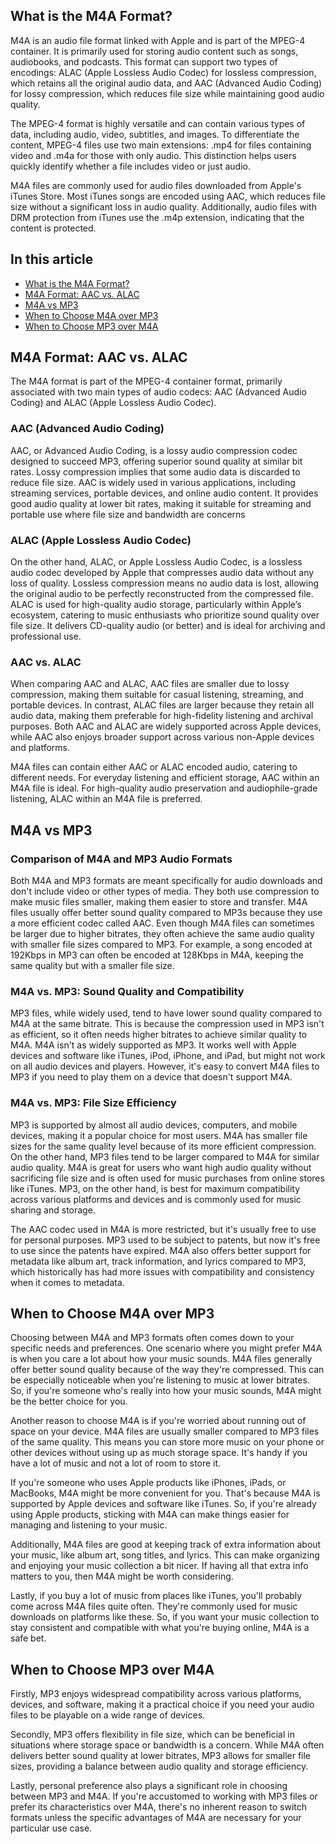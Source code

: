 ## What is the M4A Format?

M4A is an audio file format linked with Apple and is part of the MPEG-4 container. It is primarily used for storing audio content such as songs, audiobooks, and podcasts. This format can support two types of encodings: ALAC (Apple Lossless Audio Codec) for lossless compression, which retains all the original audio data, and AAC (Advanced Audio Coding) for lossy compression, which reduces file size while maintaining good audio quality.

The MPEG-4 format is highly versatile and can contain various types of data, including audio, video, subtitles, and images. To differentiate the content, MPEG-4 files use two main extensions: .mp4 for files containing video and .m4a for those with only audio. This distinction helps users quickly identify whether a file includes video or just audio.

M4A files are commonly used for audio files downloaded from Apple's iTunes Store. Most iTunes songs are encoded using AAC, which reduces file size without a significant loss in audio quality. Additionally, audio files with DRM protection from iTunes use the .m4p extension, indicating that the content is protected.

## In this article

- [What is the M4A Format?][1]
- [M4A Format: AAC vs. ALAC][2]
- [M4A vs MP3][3]
- [When to Choose M4A over MP3][4]
- [When to Choose MP3 over M4A][5]

## M4A Format: AAC vs. ALAC

The M4A format is part of the MPEG-4 container format, primarily associated with two main types of audio codecs: AAC (Advanced Audio Coding) and ALAC (Apple Lossless Audio Codec).

### AAC (Advanced Audio Coding)

AAC, or Advanced Audio Coding, is a lossy audio compression codec designed to succeed MP3, offering superior sound quality at similar bit rates. Lossy compression implies that some audio data is discarded to reduce file size. AAC is widely used in various applications, including streaming services, portable devices, and online audio content. It provides good audio quality at lower bit rates, making it suitable for streaming and portable use where file size and bandwidth are concerns

### ALAC (Apple Lossless Audio Codec)

On the other hand, ALAC, or Apple Lossless Audio Codec, is a lossless audio codec developed by Apple that compresses audio data without any loss of quality. Lossless compression means no audio data is lost, allowing the original audio to be perfectly reconstructed from the compressed file. ALAC is used for high-quality audio storage, particularly within Apple’s ecosystem, catering to music enthusiasts who prioritize sound quality over file size. It delivers CD-quality audio (or better) and is ideal for archiving and professional use.

### AAC vs. ALAC

When comparing AAC and ALAC, AAC files are smaller due to lossy compression, making them suitable for casual listening, streaming, and portable devices. In contrast, ALAC files are larger because they retain all audio data, making them preferable for high-fidelity listening and archival purposes. Both AAC and ALAC are widely supported across Apple devices, while AAC also enjoys broader support across various non-Apple devices and platforms.

M4A files can contain either AAC or ALAC encoded audio, catering to different needs. For everyday listening and efficient storage, AAC within an M4A file is ideal. For high-quality audio preservation and audiophile-grade listening, ALAC within an M4A file is preferred.

## M4A vs MP3

### Comparison of M4A and MP3 Audio Formats

Both M4A and MP3 formats are meant specifically for audio downloads and don't include video or other types of media. They both use compression to make music files smaller, making them easier to store and transfer. M4A files usually offer better sound quality compared to MP3s because they use a more efficient codec called AAC. Even though M4A files can sometimes be larger due to higher bitrates, they often achieve the same audio quality with smaller file sizes compared to MP3. For example, a song encoded at 192Kbps in MP3 can often be encoded at 128Kbps in M4A, keeping the same quality but with a smaller file size.

### M4A vs. MP3: Sound Quality and Compatibility

MP3 files, while widely used, tend to have lower sound quality compared to M4A at the same bitrate. This is because the compression used in MP3 isn't as efficient, so it often needs higher bitrates to achieve similar quality to M4A. M4A isn't as widely supported as MP3. It works well with Apple devices and software like iTunes, iPod, iPhone, and iPad, but might not work on all audio devices and players. However, it's easy to convert M4A files to MP3 if you need to play them on a device that doesn't support M4A.

### M4A vs. MP3: File Size Efficiency

MP3 is supported by almost all audio devices, computers, and mobile devices, making it a popular choice for most users. M4A has smaller file sizes for the same quality level because of its more efficient compression. On the other hand, MP3 files tend to be larger compared to M4A for similar audio quality. M4A is great for users who want high audio quality without sacrificing file size and is often used for music purchases from online stores like iTunes. MP3, on the other hand, is best for maximum compatibility across various platforms and devices and is commonly used for music sharing and storage.

The AAC codec used in M4A is more restricted, but it's usually free to use for personal purposes. MP3 used to be subject to patents, but now it's free to use since the patents have expired. M4A also offers better support for metadata like album art, track information, and lyrics compared to MP3, which historically has had more issues with compatibility and consistency when it comes to metadata.

## When to Choose M4A over MP3

Choosing between M4A and MP3 formats often comes down to your specific needs and preferences. One scenario where you might prefer M4A is when you care a lot about how your music sounds. M4A files generally offer better sound quality because of the way they're compressed. This can be especially noticeable when you're listening to music at lower bitrates. So, if you're someone who's really into how your music sounds, M4A might be the better choice for you.

Another reason to choose M4A is if you're worried about running out of space on your device. M4A files are usually smaller compared to MP3 files of the same quality. This means you can store more music on your phone or other devices without using up as much storage space. It's handy if you have a lot of music and not a lot of room to store it.

If you're someone who uses Apple products like iPhones, iPads, or MacBooks, M4A might be more convenient for you. That's because M4A is supported by Apple devices and software like iTunes. So, if you're already using Apple products, sticking with M4A can make things easier for managing and listening to your music.

Additionally, M4A files are good at keeping track of extra information about your music, like album art, song titles, and lyrics. This can make organizing and enjoying your music collection a bit nicer. If having all that extra info matters to you, then M4A might be worth considering.

Lastly, if you buy a lot of music from places like iTunes, you'll probably come across M4A files quite often. They're commonly used for music downloads on platforms like these. So, if you want your music collection to stay consistent and compatible with what you're buying online, M4A is a safe bet.

## When to Choose MP3 over M4A

Firstly, MP3 enjoys widespread compatibility across various platforms, devices, and software, making it a practical choice if you need your audio files to be playable on a wide range of devices.

Secondly, MP3 offers flexibility in file size, which can be beneficial in situations where storage space or bandwidth is a concern. While M4A often delivers better sound quality at lower bitrates, MP3 allows for smaller file sizes, providing a balance between audio quality and storage efficiency.

Lastly, personal preference also plays a significant role in choosing between MP3 and M4A. If you're accustomed to working with MP3 files or prefer its characteristics over M4A, there's no inherent reason to switch formats unless the specific advantages of M4A are necessary for your particular use case.

[1]: #what-is-the-m4a-format
[2]: #m4a-format-aac-vs-alac
[3]: #m4a-vs-mp3
[4]: #when-to-choose-m4a-over-mp3
[5]: #when-to-choose-mp3-over-m4a






